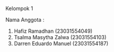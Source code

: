 Kelompok 1

Nama Anggota : 
1. Hafiz Ramadhan (23031554049)
2. Tsalma Masytha Zalwa (23031554103)
3. Darren Eduardo Manuel (23031554187)

